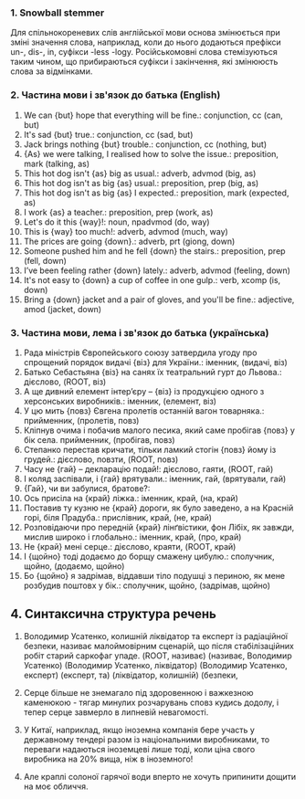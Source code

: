 ### 1. Snowball stemmer
Для спільнокореневих слів англійської мови основа змінюється при зміні значення слова, наприклад, коли до нього додаються префікси un-, dis-, in, суфікси -less -logy.
Російськомовні слова стемізуються таким чином, що прибираються суфікси і закінчення, які змінююсть слова за відмінками.

### 2. Частина мови і зв'язок до батька (English)
1. We can {but} hope that everything will be fine.: сonjunction, cc (can, but)
2. It's sad {but} true.: conjunction, cc (sad, but)
3. Jack brings nothing {but} trouble.: conjunction, cc (nothing, but)
4. {As} we were talking, I realised how to solve the issue.: preposition, mark (talking, as)
5. This hot dog isn't {as} big as usual.: adverb, advmod (big, as)
6. This hot dog isn't as big {as} usual.: preposition, prep (big, as)
7. This hot dog isn't as big {as} I expected.: preposition, mark (expected, as)
8. I work {as} a teacher.: preposition, prep (work, as)
9. Let's do it this {way}!: noun, npadvmod (do, way)
10. This is {way} too much!: adverb, advmod (much, way)
11. The prices are going {down}.: adverb, prt (giong, down)
12. Someone pushed him and he fell {down} the stairs.: preposition, prep (fell, down)
13. I’ve been feeling rather {down} lately.: adverb, advmod (feeling, down)
14. It's not easy to {down} a cup of coffee in one gulp.: verb, xcomp (is, down)
15. Bring a {down} jacket and a pair of gloves, and you'll be fine.: adjective, amod (jacket, down)

### 3. Частина мови, лема і зв'язок до батька (українська)
1. Рада міністрів Європейського союзу затвердила угоду про спрощений порядок видачі {віз} для України.: іменник, (видачі, віз)
2. Батько Себастьяна {віз} на санях їх театральний гурт до Львова.: дієслово, (ROOT, віз)
3. А ще дивний елемент інтер’єру – {віз} із продукцією одного з херсонських виробників.: іменник, (елемент, віз)
4. У цю мить {повз} Євгена пролетів останній вагон товарняка.: прийменник, (пролетів, повз)
5. Кліпнув очима і побачив малого песика, який саме пробігав {повз} у бік села. прийменник, (пробігав, повз)
6. Степанко перестав кричати, тільки ламкий стогін {повз} йому із грудей.: дієслово, повзти, (ROOT, повз)
7. Часу не {гай} – декларацію подай!: дієслово, гаяти, (ROOT, гай)
8. І коляд заспівали, і {гай} врятували.: іменник, гай, (врятували, гай)
9. {Гай}, чи ви забулися, братове?: 
10. Ось присіла на {край} ліжка.: іменник, край, (на, край)
11. Поставив ту кузню не {край} дороги, як було заведено, а на Красній горі, біля Прадуба.: прислівник, край, (не, край)
12. Розповідаючи про передній {край} лінґвістики, фон Лібіх, як завжди, мислив широко і глобально.: іменник, край, (про, край)
13. Не {край} мені серце.: дієслово, краяти, (ROOT, край)
14. І {щойно} тоді додаємо до борщу смажену цибулю.: сполучник, щойно, (додаємо, щойно)
15. Бо {щойно} я задрімав, віддавши тіло подушці з периною, як мене розбудив поштовх у бік.: сполучник, щойно, (задрімав, щойно)

## 4. Cинтаксична структура речень
1. Володимир Усатенко, колишній ліквідатор та експерт із радіаційної безпеки, називає малоймовірним сценарій, що після стабілізаційних робіт старий саркофаг упаде.
(ROOT, називає)
(називає, Володимир Усатенко)
(Володимир Усатенко, ліквідатор)
(Володимир Усатенко, експерт)
(експерт, та)
(ліквідатор, колишній)
(безпеки, 

2. Серце більше не знемагало під здоровенною і важкезною каменюкою - тягар минулих розчарувань сповз кудись додолу, і тепер серце завмерло в липневій невагомості.
3. У Китаї, наприклад, якщо іноземна компанія бере участь у державному тендері разом із національними виробниками, то переваги надаються іноземцеві лише тоді, коли ціна свого виробника на 20% вища, ніж в іноземного!
4. Але краплі солоної гарячої води вперто не хочуть припинити дощити на моє обличчя.
